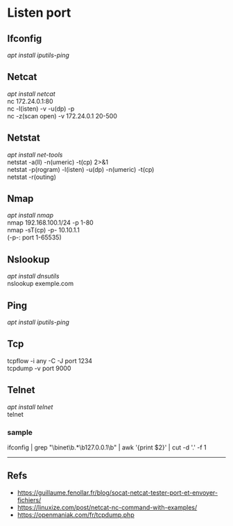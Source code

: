 # Listen port

## Ifconfig
_apt install iputils-ping_  

## Netcat
_apt install netcat_  
nc 172.24.0.1:80  
nc -l(isten) -v -u(dp) -p <port>    
nc -z(scan open) -v 172.24.0.1 20-500  
  
## Netstat
_apt install net-tools_  
netstat -a(ll) -n(umeric) -t(cp) 2>&1    
netstat -p(rogram) -l(isten) -u(dp) -n(umeric) -t(cp)  
netstat -r(outing)  
  
## Nmap
_apt install nmap_  
nmap 192.168.100.1/24 -p 1-80  
nmap -sT(cp) -p- 10.10.1.1  
(-p-: port 1-65535)      
  
## Nslookup
_apt install dnsutils_  
nslookup exemple.com  
  
## Ping
_apt install iputils-ping_    

## Tcp
tcpflow -i any -C -J port 1234  
tcpdump -v port 9000
  
## Telnet
_apt install telnet_  
telnet <remote> <port>  
  
### sample
ifconfig | grep "\binet\b.*\b127.0.0.1\b" | awk '{print $2}' | cut -d '.' -f 1  

---
Refs
----
* https://guillaume.fenollar.fr/blog/socat-netcat-tester-port-et-envoyer-fichiers/
* https://linuxize.com/post/netcat-nc-command-with-examples/
* https://openmaniak.com/fr/tcpdump.php
